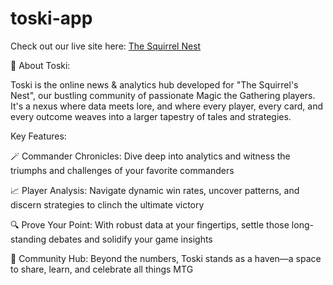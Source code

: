 # toski-app

Check out our live site here: [The Squirrel Nest](https://squirrelnest.io/ "Squirrel Nest Homepage")

🌟 About Toski:

Toski is the online news & analytics hub developed for "The Squirrel's Nest", our bustling community of passionate Magic the Gathering players. It's a nexus where data meets lore, and where every player, every card, and every outcome weaves into a larger tapestry of tales and strategies.

Key Features:

🪄 Commander Chronicles: Dive deep into analytics and witness the triumphs and challenges of your favorite commanders

📈 Player Analysis: Navigate dynamic win rates, uncover patterns, and discern strategies to clinch the ultimate victory

🔍 Prove Your Point: With robust data at your fingertips, settle those long-standing debates and solidify your game insights

🎉 Community Hub: Beyond the numbers, Toski stands as a haven—a space to share, learn, and celebrate all things MTG